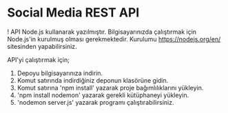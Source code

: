 # Social Media REST API


! API Node.js kullanarak yazılmıştır. Bilgisayarınızda çalıştırmak için Node.js'in kurulmuş olması gerekmektedir. Kurulumu https://nodejs.org/en/ sitesinden yapabilirsiniz.

API'yi çalıştırmak için;
1. Depoyu bilgisayarınıza indirin.
2. Komut satırında indirdiğiniz deponun klasörüne gidin.
3. Komut satırına 'npm install' yazarak proje bağımlılıklarını yükleyin.
4. 'npm install nodemon' yazarak gerekli kütüphaneyi yükleyin.
5. 'nodemon server.js' yazarak programı çalıştırabilirsiniz.
